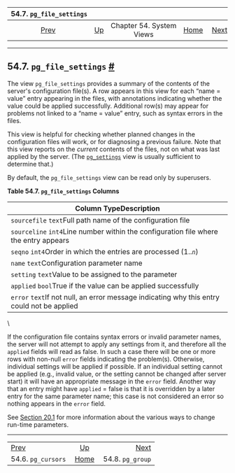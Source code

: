 

|             54.7. `pg_file_settings`             |                                             |                          |                                                       |                                              |
| :----------------------------------------------: | :------------------------------------------ | :----------------------: | ----------------------------------------------------: | -------------------------------------------: |
| [Prev](view-pg-cursors.html "54.6. pg_cursors")  | [Up](views.html "Chapter 54. System Views") | Chapter 54. System Views | [Home](index.html "PostgreSQL 17devel Documentation") |  [Next](view-pg-group.html "54.8. pg_group") |

***

## 54.7. `pg_file_settings` [#](#VIEW-PG-FILE-SETTINGS)

The view `pg_file_settings` provides a summary of the contents of the server's configuration file(s). A row appears in this view for each “name = value” entry appearing in the files, with annotations indicating whether the value could be applied successfully. Additional row(s) may appear for problems not linked to a “name = value” entry, such as syntax errors in the files.

This view is helpful for checking whether planned changes in the configuration files will work, or for diagnosing a previous failure. Note that this view reports on the *current* contents of the files, not on what was last applied by the server. (The [`pg_settings`](view-pg-settings.html "54.24. pg_settings") view is usually sufficient to determine that.)

By default, the `pg_file_settings` view can be read only by superusers.

**Table 54.7. `pg_file_settings` Columns**

| Column TypeDescription                                                                     |
| ------------------------------------------------------------------------------------------ |
| `sourcefile` `text`Full path name of the configuration file                                |
| `sourceline` `int4`Line number within the configuration file where the entry appears       |
| `seqno` `int4`Order in which the entries are processed (1..*`n`*)                          |
| `name` `text`Configuration parameter name                                                  |
| `setting` `text`Value to be assigned to the parameter                                      |
| `applied` `bool`True if the value can be applied successfully                              |
| `error` `text`If not null, an error message indicating why this entry could not be applied |

\

If the configuration file contains syntax errors or invalid parameter names, the server will not attempt to apply any settings from it, and therefore all the `applied` fields will read as false. In such a case there will be one or more rows with non-null `error` fields indicating the problem(s). Otherwise, individual settings will be applied if possible. If an individual setting cannot be applied (e.g., invalid value, or the setting cannot be changed after server start) it will have an appropriate message in the `error` field. Another way that an entry might have `applied` = false is that it is overridden by a later entry for the same parameter name; this case is not considered an error so nothing appears in the `error` field.

See [Section 20.1](config-setting.html "20.1. Setting Parameters") for more information about the various ways to change run-time parameters.

***

|                                                  |                                                       |                                              |
| :----------------------------------------------- | :---------------------------------------------------: | -------------------------------------------: |
| [Prev](view-pg-cursors.html "54.6. pg_cursors")  |      [Up](views.html "Chapter 54. System Views")      |  [Next](view-pg-group.html "54.8. pg_group") |
| 54.6. `pg_cursors`                               | [Home](index.html "PostgreSQL 17devel Documentation") |                             54.8. `pg_group` |
